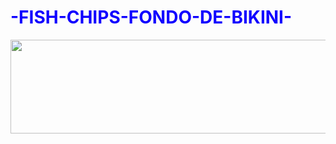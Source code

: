 # -FISH-CHIPS-FONDO-DE-BIKINI-
<!DOCTYPE html>
<html lang="en">

  <header>
    <div class="caja">
      <img src="spongebob Cart Ride.jpg" alt="" width="600px" height="150px"
  </header>

<head>
    <meta charset="UTF-8">
    <meta name="viewport" content="width=device-width, initial-scale=1.0">
    <title></title>
    <style type="text/css">
        h1 { color:rgb(17, 0, 255)}
        h2 { color:rgb(11, 56, 59)}
  
      </style>
      </head>
      <body>
      <CENTER><h1> FONDO DE BIKINI </h1></CENTER>
      </body>
      </html>
 </head>
<body>
<etiqueta><H2><CENTER>CREEMOS EN LOS PLACERES SENCILLOS DE LA VIDA.
  BUENA COMIDA,INGREDIENTES FRESCOS Y BUENA VIBRA.
      BIENVENIDO A FONDO DE BINIKI, SIENTETE COMO EN CASA<CENTER/></H2></etiqueta>    

    </body>
    <P><H1>ENTRADAS MARINAS</H1></P>
<UL><h2>LECHE DE TIGRE</h2></UL> <button>seleccionar</button>
<UL><H2>CHILCANO MIXTO</H2></UL>
<UL><H2>YUQUITA FRITAS CON MAYONESA</H2></UL>

<P><H1>PLATOS DE FONDO MARINOS</H1></P>
<UL><H2>CEVICHE SOLO</H2></UL>
<UL><H2>ARROZ CON MARISCOS</H2></UL>
<UL><H2>CHORITOS A LA CHALACA</H2></UL>
<UL><H2>CHICHARRON (PESCADO ,CALAMAR,POTA)</H2></UL>
<UL><h2>PESCADO FRITO ( CHITA , MERLUSA , SALMON , BACALAO ) </h2></UL>


<P><H1>PLATOS EXTRAS MARINOS</H1></P>
<UL><H2>CEVICHE MIXTO (CONCHAS NEGRAS,CHICHARRO)</H2></UL>
<UL><H2>TRIO MARINO (CEVICHE MIXTO , ARROZ CON MARISCO , CHICHARRON)</H2></UL>
<UL><H2>PULPO A LA PARRILLA</H2></UL>
<UL><H2>ARROZ CHAUFA CON MARISCOS</H2></UL>
<UL><H2>CAUSA DE SALMON</H2></UL>
<UL><H2>SUDADO DE PESCADO</H2></UL>

<P><H1>BEBIDAS</H1></P>
<UL><H2>CHICHA MORADA</H2></UL>
<UL><H2>LIMONADA FROZEN</H2></UL>
<UL><H2>GASEOSAS (INKA COLA , COCA COLA , SPRITE )</H2></UL>
<UL><H2>AGUA EVIAN</H2></UL>
<UL><H2>CERVEZA ( PILSEN,CUSQUEÑA,HEINEKEN Y ARTESANAL) </H2></UL>
<UL><H2>VINO ( GRAN ROSE,BORGOÑA, SEMISECOS Y DULCES )</H2></UL>

<P><H1>BEBIDAS DE BARRA</H1></P>
<UL><H2>MOJITO</H2></UL>
<UL><H2>CHILCANO</H2></UL>
<UL><H2>MACHU PICCHU</H2></UL>
<UL><H2>SANGRIA</H2></UL>
</html>
